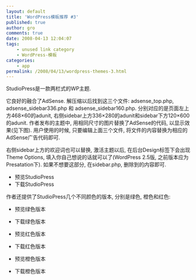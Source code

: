 ```yaml
---
layout: default
title: 'WordPress模板推荐 #3'
published: true
author: gro
comments: true
date: 2008-04-13 12:04:07
tags:
    - unused link category
    - WordPress-模板
categories:
    - app
permalink: /2008/04/13/wordpress-themes-3.html
---
```

StudioPress是一款两栏式的WP主题.

它良好的融合了AdSense. 解压缩以后找到这三个文件: adsense\_top.php, adsense\_sidebar336.php 和 adsense_sidebar160.php. 分别对应的是页面左上方468&#215;60的adunit, 右侧sidebar上方336&#215;280的adunit和sidebar下方120&#215;600的adunit. 作者发布的主题中, 用相同尺寸的图片替换了AdSense的代码, 以显示效果(见下图). 用户使用的时候, 只要编辑上面三个文件, 将文件的内容替换为相应的AdSense广告代码即可.



右侧sidebar上方的欢迎词也可以替换, 激活主题以后, 在后台Design标签下会出现Theme Options, 填入你自己想说的话就可以了(WordPress 2.5版, 之前版本应为Presatation下). 如果不想要这部分, 在sidebar.php, 删除到的内容即可.

  * 预览StudioPress
  * 下载StudioPress

作者还提供了StudioPress几个不同颜色的版本, 分别是绿色, 橙色和红色:



  * 预览绿色版本
  * 下载绿色版本



  * 预览红色版本
  * 下载红色版本



  * 预览橙色版本
  * 下载橙色版本